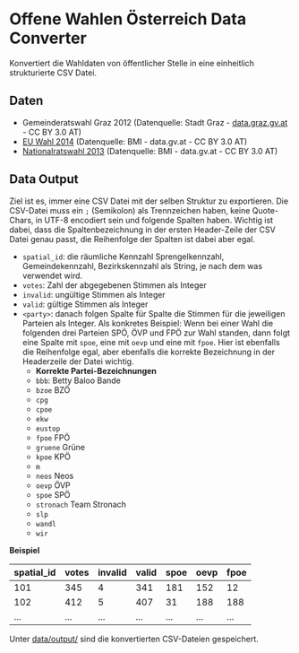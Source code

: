 # Offene Wahlen Österreich Data Converter
Konvertiert die Wahldaten von öffentlicher Stelle in eine einheitlich strukturierte CSV Datei.

## Daten
- Gemeinderatswahl Graz 2012 (Datenquelle: Stadt Graz - [data.graz.gv.at](http://data.graz.gv.at/) - CC BY 3.0 AT)
- [EU Wahl 2014](https://www.data.gv.at/katalog/dataset/2b10a91b-51d5-4e34-b992-8fd3a3121f0d) (Datenquelle: BMI - data.gv.at - CC BY 3.0 AT)
- [Nationalratswahl 2013](https://www.data.gv.at/katalog/dataset/2b10a91b-51d5-4e34-b992-8fd3a3121f0d) (Datenquelle: BMI - data.gv.at - CC BY 3.0 AT)

## Data Output
Ziel ist es, immer eine CSV Datei mit der selben Struktur zu exportieren. Die CSV-Datei muss ein ```;``` (Semikolon) als Trennzeichen haben, keine Quote-Chars, in UTF-8 encodiert sein und folgende Spalten haben. Wichtig ist dabei, dass die Spaltenbezeichnung in der ersten Header-Zeile der CSV Datei genau passt, die Reihenfolge der Spalten ist dabei aber egal.
- ```spatial_id```: die räumliche Kennzahl Sprengelkennzahl, Gemeindekennzahl, Bezirkskennzahl als String, je nach dem was verwendet wird.
- ```votes```: Zahl der abgegebenen Stimmen als Integer
- ```invalid```: ungültige Stimmen als Integer
- ```valid```: gültige Stimmen als Integer
- ```<party>```: danach folgen Spalte für Spalte die Stimmen für die jeweiligen Parteien als Integer. Als konkretes Beispiel: Wenn bei einer Wahl die folgenden drei Parteien SPÖ, ÖVP und FPÖ zur Wahl standen, dann folgt eine Spalte mit ```spoe```, eine mit ```oevp``` und eine mit ```fpoe```. Hier ist ebenfalls die Reihenfolge egal, aber ebenfalls die korrekte Bezeichnung in der Headerzeile der Datei wichtig. 
	- **Korrekte Partei-Bezeichnungen**
	- ```bbb```: Betty Baloo Bande
	- ```bzoe``` BZÖ
	- ```cpg```
	- ```cpoe```
	- ```ekw```
	- ```eustop```
	- ```fpoe``` FPÖ
	- ```gruene``` Grüne
	- ```kpoe``` KPÖ
	- ```m```
	- ```neos``` Neos
	- ```oevp``` ÖVP
	- ```spoe``` SPÖ
	- ```stronach``` Team Stronach
	- ```slp```
	- ```wandl```
	- ```wir```

**Beispiel**

| spatial_id     | votes       | invalid | valid | spoe | oevp | fpoe |
|---------------|--------------|--------------|--------------|--------------|--------------|--------------|
| 101 | 345 | 4 | 341 | 181 | 152 | 12 |
| 102 | 412 | 5 | 407 | 31 | 188 | 188 |
| ... | ... | ... | ... | ... | ... | ... |



Unter [data/output/](data/output/) sind die konvertierten CSV-Dateien gespeichert.

